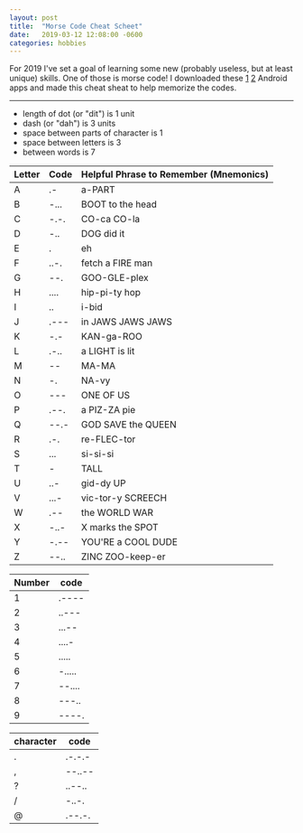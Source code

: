```yaml
---
layout: post
title:  "Morse Code Cheat Scheet"
date:   2019-03-12 12:08:00 -0600
categories: hobbies
---
```


For 2019 I've set a goal of learning some new (probably useless, but at least unique) skills. One of those is morse code! I downloaded these [1][app1] [2][app2] Android apps and made this cheat sheat to help memorize the codes.

[app1]: https://play.google.com/store/apps/details?id=pl.maciejsadyapps.morsetrainer
[app2]: https://play.google.com/store/apps/details?id=com.bydev.braedenyoung.mors


---
- length of dot (or "dit") is 1 unit
- dash (or "dah") is 3 units
- space between parts of character is 1
- space between letters is 3
- between words is 7


| Letter | Code | Helpful Phrase to Remember (Mnemonics) |
|--------|------|----------------------------------------|
| A      | .-   | a-PART                                 |
| B      | -... | BOOT to the head                       |
| C      | -.-. | CO-ca CO-la                            |
| D      | -..  | DOG did it                             |
| E      | .    | eh                                     |
| F      | ..-. | fetch a FIRE man                       |
| G      | --.  | GOO-GLE-plex                           |
| H      | .... | hip-pi-ty hop                          |
| I      | ..   | i-bid                                  |
| J      | .--- | in JAWS JAWS JAWS                      |
| K      | -.-  | KAN-ga-ROO                             |
| L      | .-.. | a LIGHT is lit                         |
| M      | --   | MA-MA                                  |
| N      | -.   | NA-vy                                  |
| O      | ---  | ONE OF US                              |
| P      | .--. | a PIZ-ZA pie                           |
| Q      | --.- | GOD SAVE the QUEEN                     |
| R      | .-.  | re-FLEC-tor                            |
| S      | ...  | si-si-si                               |
| T      | -    | TALL                                   |
| U      | ..-  | gid-dy UP                              |
| V      | ...- | vic-tor-y SCREECH                      |
| W      | .--  | the WORLD WAR                          |
| X      | -..- | X marks the SPOT                       |
| Y      | -.-- | YOU'RE a COOL DUDE                     |
| Z      | --.. | ZINC ZOO-keep-er                       |

| Number | code   |
|--------|--------|
| 1      | .----  |
| 2      | ..---  |
| 3      | ...--  |
| 4      | ....-  |
| 5      | .....  |
| 6      | -..... |
| 7      | --.... |
| 8      | ---..  |
| 9      | ----.  |

| character | code   |
|-----------|--------|
| .         | .-.-.- |
| ,         | --..-- |
| ?         | ..--.. |
| /         | -..-.  |
| @         | .--.-. |
